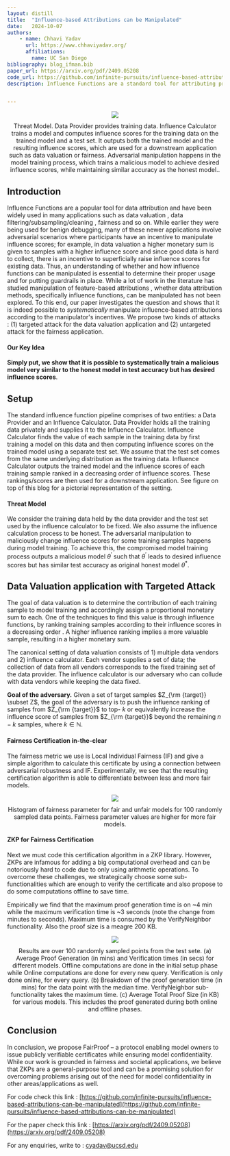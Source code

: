 ```yaml
---
layout: distill
title:  "Influence-based Attributions can be Manipulated"
date:   2024-10-07
authors: 
    - name: Chhavi Yadav
      url: https://www.chhaviyadav.org/
      affiliations:
        name: UC San Diego
bibliography: blog_ifman.bib
paper_url: https://arxiv.org/pdf/2409.05208
code_url: https://github.com/infinite-pursuits/influence-based-attributions-can-be-manipulated
description: Influence Functions are a standard tool for attributing predictions to training data in a principled manner and are widely used in applications such as data valuation and fairness. In this work, we present realistic incentives to manipulate influence-based attributions and investigate whether these attributions can be *systematically* tampered by an adversary. We show that this is indeed possible for logistic regression models trained on ResNet feature embeddings and standard tabular fairness datasets and provide efficient attacks with backward-friendly implementations. Our work raises questions on the reliability of influence-based attributions in adversarial circumstances. Code is available at [https://github.com/infinite-pursuits/influence-based-attributions-can-be-manipulated](https://github.com/infinite-pursuits/influence-based-attributions-can-be-manipulated).


---
```


<div class='l-body' align="center">
<img class="img-fluid rounded z-depth-1" src="{{ site.baseurl }}/assets/img/2024-10-ifman/if_main.png">
<figcaption style="text-align: center; margin-top: 10px; margin-bottom: 10px;">
Threat Model. Data Provider provides training data. Influence Calculator trains a model and computes influence scores for the training data on the trained model and a test set. It outputs both the trained model and the resulting influence scores, which are used for a downstream application such as data valuation or fairness. Adversarial manipulation happens in the model training process, which trains a malicious model to achieve desired influence scores, while maintaining similar accuracy as the honest model..</figcaption>
</div>


## Introduction

Influence Functions are a popular tool for data attribution and have been widely used in many applications such as data valuation <d-cite key="richardson2019rewarding, hesse2023data, sundararajan2023inflow, jia2019towards"></d-cite>, data filtering/subsampling/cleaning <d-cite key="wu2022puma, wang2020less, miao2021efficient,teso2021interactive, meng2022active"></d-cite>, fairness <d-cite key="li2022achieving, wang2024fairif, sattigeri2022fair, kong2021resolving, pang2024fair, chhabra2023data, chen2024fast, yao2023understanding, ghosh2023biased"></d-cite> and so on. While earlier they were being used for benign debugging, many of these newer applications involve adversarial scenarios where participants have an incentive to manipulate influence scores; for example, in data valuation a higher monetary sum is given to samples with a higher influence score and since good data is hard to collect, there is an incentive to superficially raise influence scores for existing data. Thus, an understanding of whether and how influence functions can be manipulated is essential to determine their proper usage and for putting guardrails in place. While a lot of work in the literature has studied manipulation of feature-based attributions <d-cite key="heo2019fooling, anders2020fairwashing, slack2020fooling"></d-cite>, whether data attribution methods, specifically influence functions, can be manipulated has not been explored. To this end, our paper investigates the question and shows that it is indeed possible to *systematically* manipulate influence-based attributions according to the manipulator's incentives. We propose two kinds of attacks : (1) targeted attack for the data valuation application and (2) untargeted attack for the fairness application.

#### Our Key Idea

**Simply put, we show that it is possible to systematically train a malicious model very similar to the honest model in test accuracy but has desired influence scores**.

## Setup

The standard influence function pipeline comprises of two entities: a Data Provider and an Influence Calculator. Data Provider holds all the training data privately and supplies it to the Influence Calculator. Influence Calculator finds the value of each sample in the training data by first training a model on this data and then computing influence scores on the trained model using a separate test set. We assume that the test set comes from the same underlying distribution as the training data. Influence Calculator outputs the trained model and the influence scores of each training sample ranked in a decreasing order of influence scores. These rankings/scores are then used for a downstream application. See figure on top of this blog for a pictorial representation of the setting.

#### Threat Model

We consider the training data held by the data provider and the test set used by the influence calculator to be fixed. We also assume the influence calculation process to be honest. The adversarial manipulation to maliciously change influence scores for some training samples happens during model training. To achieve this, the compromised model training process outputs a malicious model $\theta^\prime$ such that $\theta^\prime$ leads to desired influence scores but has similar test accuracy as original honest model $\theta^*$.

## Data Valuation application with Targeted Attack

The goal of data valuation is to determine the contribution of each training sample to model training and accordingly assign a proportional monetary sum to each. One of the techniques to find this value is through influence functions, by ranking training samples according to their influence scores in a decreasing order <d-cite key="richardson2019rewarding, hesse2023data, sundararajan2023inflow, jia2019towards"></d-cite>. A higher influence ranking implies a more valuable sample, resulting in a higher monetary sum.

The canonical setting of data valuation consists of 1) multiple data vendors and 2) influence calculator. Each vendor supplies a set of data; the collection of data from all vendors corresponds to the fixed training set of the data provider. The influence calculator is our adversary who can collude with data vendors while keeping the data fixed. 

**Goal of the adversary.** Given a set of target samples $Z_{\rm {target}} \subset Z$, the goal of the adversary is to push the influence ranking of samples from $Z_{\rm {target}}$ to top- $k$ or equivalently increase the influence score of samples from $Z_{\rm {target}}$ beyond the remaining $n-k$ samples, where $k \in \mathbb{N}$.


#### Fairness Certification in-the-clear

The fairness metric we use is Local Individual Fairness (IF) and give a simple algorithm to calculate this certificate by using a connection between adversarial robustness and IF.  Experimentally, we see that the resulting certification algorithm is able to differentiate between less and more fair models.

<div class='l-body' align="center">
<img class="img-fluid rounded z-depth-1" src="{{ site.baseurl }}/assets/img/2024-07-fairproof/fair-unfair.png">
<figcaption style="text-align: center; margin-top: 10px; margin-bottom: 10px;"> Histogram of fairness parameter for fair and unfair models for 100 randomly sampled data points. Fairness parameter values are higher for more fair models.</figcaption>
</div>

#### ZKP for Fairness Certification

Next we must code this certification algorithm in a ZKP library. However, ZKPs are infamous for adding a big computational overhead and can be notoriously hard to code due to only using arithmetic operations. To overcome these challenges, we strategically choose some sub-functionalities which are enough to verify the certificate and also propose to do some computations offline to save time.

Empirically we find that the maximum proof generation time is on ~4 min while the maximum verification time is ~3 seconds (note the change from minutes to seconds). Maximum time is consumed by the VerifyNeighbor functionality. Also the proof size is a meagre 200 KB.

<div class='l-body' align="center">
<img class="img-fluid rounded z-depth-1" src="{{ site.baseurl }}/assets/img/2024-07-fairproof/fairproof-results.png">
<figcaption style="text-align: center; margin-top: 10px; margin-bottom: 10px;">
Results are over 100 randomly sampled points from the test sete. (a) Average Proof Generation (in mins) and Verification times (in secs) for different models. Offline computations are done in the initial setup phase while Online computations are done for every new query. Verification is only done online, for every query. (b) Breakdown of the proof generation time (in mins) for the data point with the median time. VerifyNeighbor sub-functionality takes the maximum time. (c) Average Total Proof Size (in KB) for various models. This includes the proof generated during both online and offline phases.</figcaption>
</div>

## Conclusion

In conclusion, we propose FairProof – a protocol enabling model owners to issue publicly verifiable certificates while ensuring model confidentiality. While our work is grounded in fairness and societal applications, we believe that ZKPs are a general-purpose tool and can be a promising solution for overcoming problems arising out of the need for model confidentiality in other areas/applications as well.

For code check this link : [https://github.com/infinite-pursuits/influence-based-attributions-can-be-manipulated](https://github.com/infinite-pursuits/influence-based-attributions-can-be-manipulated)

For the paper check this link : [https://arxiv.org/pdf/2409.05208](https://arxiv.org/pdf/2409.05208)

For any enquiries, write to : [cyadav@ucsd.edu](cyadav@ucsd.edu)
